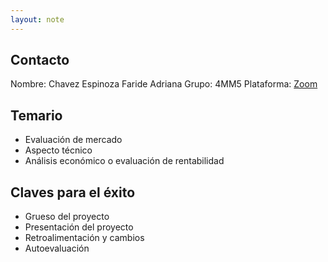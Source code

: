 ```yaml
---
layout: note
---
```


## Contacto

Nombre: Chavez Espinoza Faride Adriana
Grupo: 4MM5
Plataforma: [Zoom](https://us04web.zoom.us/j/3889287438?pwd=WjcwUmtCUWIyOWlCQTFROEtHK25jZz09&fbclid=IwAR2QE0cDuvf8Hv2_JvDQvBbz_Fnpapiwwj_7zWQRAF650-snCMmWBUbjqYY)

## Temario
* Evaluación de mercado
* Aspecto técnico
* Análisis económico o evaluación de rentabilidad

## Claves para el éxito
* Grueso del proyecto
* Presentación del proyecto
* Retroalimentación y cambios
* Autoevaluación